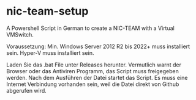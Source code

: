 # nic-team-setup
A Powershell Script in German to create a NIC-TEAM with a Virtual VMSwitch.

Voraussetzung:
Min. Windows Server 2012 R2 bis 2022+ muss installiert sein.
Hyper-V muss installiert sein.

Laden Sie das .bat File unter Releases herunter. Vermutlich warnt der Browser oder das Antiviren Programm, das Script muss freigegeben werden.
Nach dem Ausführen der Datei startet das Script. Es muss eine Internet Verbindung vorhanden sein, weil die Datei direkt von Github abgerufen wird.
